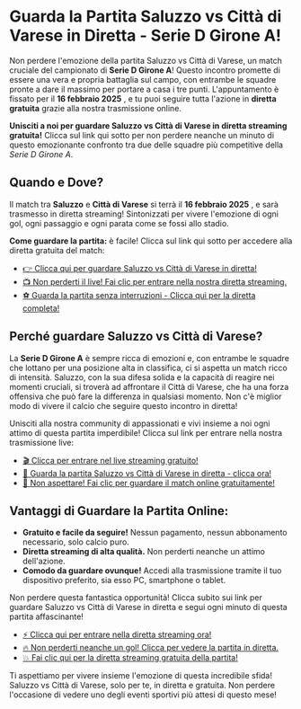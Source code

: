 # Guarda la Partita Saluzzo vs Città di Varese in Diretta - Serie D Girone A!

Non perdere l'emozione della partita Saluzzo vs Città di Varese, un match cruciale del campionato di **Serie D Girone A**! Questo incontro promette di essere una vera e propria battaglia sul campo, con entrambe le squadre pronte a dare il massimo per portare a casa i tre punti. L'appuntamento è fissato per il **16 febbraio 2025** , e tu puoi seguire tutta l'azione in **diretta gratuita** grazie alla nostra trasmissione online.

**Unisciti a noi per guardare Saluzzo vs Città di Varese in diretta streaming gratuita!** Clicca sul link qui sotto per non perdere neanche un minuto di questo emozionante confronto tra due delle squadre più competitive della _Serie D Girone A_.

## Quando e Dove?

Il match tra **Saluzzo** e **Città di Varese** si terrà il **16 febbraio 2025** , e sarà trasmesso in diretta streaming! Sintonizzati per vivere l'emozione di ogni gol, ogni passaggio e ogni parata come se fossi allo stadio.

**Come guardare la partita:** è facile! Clicca sul link qui sotto per accedere alla diretta gratuita del match:

- [👉 Clicca qui per guardare Saluzzo vs Città di Varese in diretta!](https://tinyurl.com/livestreamfreeo?st=Saluzzo+vs+Citt%C3%A0+di+Varese&si=ghc)
- [📺 Non perderti il live! Fai clic per entrare nella nostra diretta streaming.](https://tinyurl.com/livestreamfreeo?st=Saluzzo+vs+Citt%C3%A0+di+Varese&si=ghc)
- [⚽ Guarda la partita senza interruzioni - Clicca qui per la diretta completa!](https://tinyurl.com/livestreamfreeo?st=Saluzzo+vs+Citt%C3%A0+di+Varese&si=ghc)

## Perché guardare Saluzzo vs Città di Varese?

La **Serie D Girone A** è sempre ricca di emozioni e, con entrambe le squadre che lottano per una posizione alta in classifica, ci si aspetta un match ricco di intensità. Saluzzo, con la sua difesa solida e la capacità di reagire nei momenti cruciali, si troverà ad affrontare il Città di Varese, che ha una forza offensiva che può fare la differenza in qualsiasi momento. Non c'è miglior modo di vivere il calcio che seguire questo incontro in diretta!

Unisciti alla nostra community di appassionati e vivi insieme a noi ogni attimo di questa partita imperdibile! Clicca sul link per entrare nella nostra trasmissione live:

- [🎬 Clicca per entrare nel live streaming gratuito!](https://tinyurl.com/livestreamfreeo?st=Saluzzo+vs+Citt%C3%A0+di+Varese&si=ghc)
- [👀 Guarda la partita Saluzzo vs Città di Varese in diretta - clicca ora!](https://tinyurl.com/livestreamfreeo?st=Saluzzo+vs+Citt%C3%A0+di+Varese&si=ghc)
- [🚀 Non aspettare! Fai clic per guardare il match online gratuitamente!](https://tinyurl.com/livestreamfreeo?st=Saluzzo+vs+Citt%C3%A0+di+Varese&si=ghc)

## Vantaggi di Guardare la Partita Online:

- **Gratuito e facile da seguire!** Nessun pagamento, nessun abbonamento necessario, solo calcio puro.
- **Diretta streaming di alta qualità.** Non perderti neanche un attimo dell'azione.
- **Comodo da guardare ovunque!** Accedi alla trasmissione tramite il tuo dispositivo preferito, sia esso PC, smartphone o tablet.

Non perdere questa fantastica opportunità! Clicca subito sui link per guardare Saluzzo vs Città di Varese in diretta e segui ogni minuto di questa partita affascinante!

- [⚡ Clicca qui per entrare nella diretta streaming ora!](https://tinyurl.com/livestreamfreeo?st=Saluzzo+vs+Citt%C3%A0+di+Varese&si=ghc)
- [🔥 Non perderti neanche un gol! Clicca per vedere la partita in diretta.](https://tinyurl.com/livestreamfreeo?st=Saluzzo+vs+Citt%C3%A0+di+Varese&si=ghc)
- [💥 Fai clic qui per la diretta streaming gratuita della partita!](https://tinyurl.com/livestreamfreeo?st=Saluzzo+vs+Citt%C3%A0+di+Varese&si=ghc)

Ti aspettiamo per vivere insieme l'emozione di questa incredibile sfida! Saluzzo vs Città di Varese, solo per te, in diretta e gratuita. Non perdere l'occasione di vedere uno degli eventi sportivi più attesi di questo mese!
